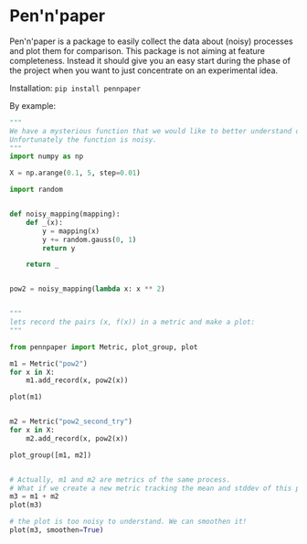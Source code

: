# Pen'n'paper

Pen'n'paper is a package to easily collect the data about (noisy) processes and plot them for comparison. This package is not aiming at feature completeness. Instead it should give you an easy start during the phase of the project when you want to just concentrate on an experimental idea.

Installation:
`pip install pennpaper`


By example:

```python
"""
We have a mysterious function that we would like to better understand on the interval [0.1, 5.].
Unfortunately the function is noisy.
"""
import numpy as np

X = np.arange(0.1, 5, step=0.01)

import random


def noisy_mapping(mapping):
    def _(x):
        y = mapping(x)
        y += random.gauss(0, 1)
        return y

    return _


pow2 = noisy_mapping(lambda x: x ** 2)


"""
lets record the pairs (x, f(x)) in a metric and make a plot:
"""

from pennpaper import Metric, plot_group, plot

m1 = Metric("pow2")
for x in X:
    m1.add_record(x, pow2(x))

plot(m1)


m2 = Metric("pow2_second_try")
for x in X:
    m2.add_record(x, pow2(x))

plot_group([m1, m2])


# Actually, m1 and m2 are metrics of the same process. 
# What if we create a new metric tracking the mean and stddev of this process?
m3 = m1 + m2
plot(m3)

# the plot is too noisy to understand. We can smoothen it!
plot(m3, smoothen=True)
```
